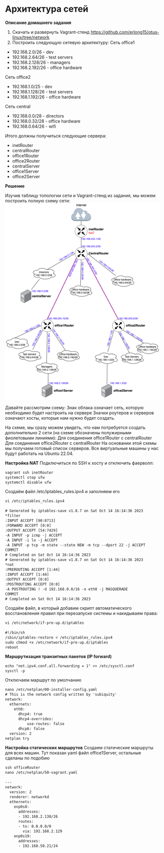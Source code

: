 # Архитектура сетей

**Описание домашнего задания**
1. Скачать и развернуть Vagrant-стенд https://github.com/erlong15/otus-linux/tree/network
2. Построить следующую сетевую архитектуру:
Сеть office1
- 192.168.2.0/26      - dev
- 192.168.2.64/26     - test servers
- 192.168.2.128/26    - managers
- 192.168.2.192/26    - office hardware

Сеть office2
- 192.168.1.0/25      - dev
- 192.168.1.128/26    - test servers
- 192.168.1.192/26    - office hardware

Сеть central
- 192.168.0.0/28     - directors
- 192.168.0.32/28    - office hardware
- 192.168.0.64/26    - wifi

Итого должны получиться следующие сервера:
- inetRouter
- centralRouter
- office1Router
- office2Router
- centralServer
- office1Server
- office2Server

**Решение**

Изучив таблицу топологии сети и Vagrant-стенд из задания, мы можем построить полную схему сети:
![Alt text](0.png)

Давайте рассмотрим схему: 
Знак облака означает сеть, которую необходимо будет настроить на сервере
Значки роутеров и серверов означают хосты, которые нам нужно будет создать. 

На схеме, мы сразу можем увидеть, что нам потребуется создать дополнительно 2 сети (на схеме обозначены полужирными фиолетовыми линиями):
Для соединения office1Router c centralRouter 
Для соединения office2Router c centralRouter 
На основании этой схемы мы получаем готовый список серверов.
Все виртуальные машины у нас будут работать на Ubuntu 22.04.

**Настройка NAT**
Подключиться по SSH к хосту и отключить фаерволл:
```
vagrant ssh inetRouter
systemctl stop ufw
systemctl disable ufw
```
Создаём файл /etc/iptables_rules.ipv4 и заполняем его
```
vi /etc/iptables_rules.ipv4

# Generated by iptables-save v1.8.7 on Sat Oct 14 16:14:36 2023
*filter
:INPUT ACCEPT [90:8713]
:FORWARD ACCEPT [0:0]
:OUTPUT ACCEPT [54:7429]
-A INPUT -p icmp -j ACCEPT
-A INPUT -i lo -j ACCEPT
-A INPUT -p tcp -m state --state NEW -m tcp --dport 22 -j ACCEPT
COMMIT
# Completed on Sat Oct 14 16:14:36 2023
# Generated by iptables-save v1.8.7 on Sat Oct 14 16:14:36 2023
*nat
:PREROUTING ACCEPT [1:44]
:INPUT ACCEPT [1:44]
:OUTPUT ACCEPT [0:0]
:POSTROUTING ACCEPT [0:0]
-A POSTROUTING ! -d 192.168.0.0/16 -o eth0 -j MASQUERADE
COMMIT
# Completed on Sat Oct 14 16:14:36 2023
```
Создаём файл, в который добавим скрипт автоматического восстановления правил при перезапуске системы и накидываем права:
```
vi /etc/network/if-pre-up.d/iptables

#!/bin/sh
/sbin/iptables-restore < /etc/iptables_rules.ipv4
sudo chmod +x /etc/network/if-pre-up.d/iptables
reboot
```
**Маршрутизация транзитных пакетов (IP forward)**
```
echo "net.ipv4.conf.all.forwarding = 1" >> /etc/sysctl.conf
sysctl -p
```
Отключаем маршрут по умолчанию
```
nano /etc/netplan/00-installer-config.yaml
# This is the network config written by 'subiquity'
network:
  ethernets:
    eth0:
      dhcp4: true
      dhcp4-overrides:
          use-routes: false
      dhcp6: false
  version: 2
netplan try
```
**Настройка статических маршрутов**
Создаем статические маршруты для всех машин. Тут показан yaml файл office1Server, остальные сделаны по подобию
```
ssh officeRouter
nano /etc/netplan/50-vagrant.yaml

---
network:
  version: 2
  renderer: networkd
  ethernets:
    enp0s8:
      addresses:
      - 192.168.2.130/26
      routes:
      - to: 0.0.0.0/0
        via: 192.168.2.129
    enp0s19:
      addresses:
      - 192.168.50.21/24
```


